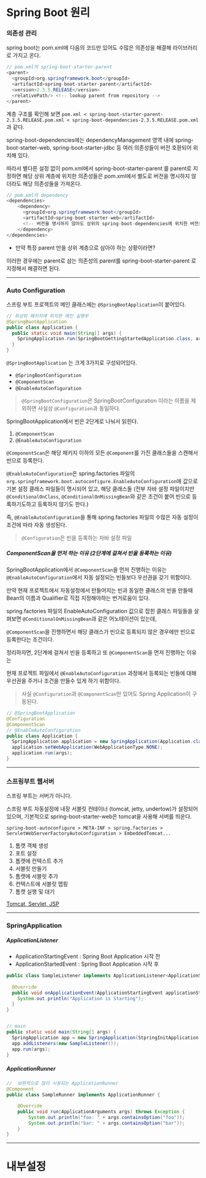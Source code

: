 # Spring Boot 원리


### 의존성 관리


spring boot는 pom.xml에 다음의 코드만 있어도 수많은 의존성을 해결해 라이브러리로 가지고 온다.


```java
// pom.xml의 spring-boot-starter-parent 
<parent>
  <groupId>org.springframework.boot</groupId>
  <artifactId>spring-boot-starter-parent</artifactId>
  <version>2.3.5.RELEASE</version>
  <relativePath/> <!-- lookup parent from repository -->
</parent>
```


계층 구조를 확인해 보면 `pom.xml < spring-boot-starter-parent-2.3.5.RELEASE.pom.xml < spring-boot-dependencies-2.3.5.RELEASE.pom.xml` 과 같다.

spring-boot-dependencies에는 dependencyManagement 영역 내에 spring-boot-starter-web, spring-boot-starter-jdbc 등 여러 의존성들이 버전 호환되어 위치해 있다.

따라서 별다른 설정 없이 pom.xml에서 spring-boot-starter-parent 를 parent로 지정하면 해당 상위 계층에 위치한 의존성들은 pom.xml에서 별도로 버전을 명시하지 않더라도 해당 의존성들을 가져온다.

```java
// pom.xml의 dependency
<dependencies>
    <dependency>
      <groupId>org.springframework.boot</groupId>
      <artifactId>spring-boot-starter-web</artifactId>
      <!-- 버전을 명시하지 않아도 상위의 spring-boot-dependencies에 위치한 버전으로 호환 -->
    </dependency>
</dependencies>
```

- 만약 특정 parent 만을 상위 계층으로 삼아야 하는 상황이라면?


이러한 경우에는 parent로 삼는 의존성의 parent를 spring-boot-starter-parent 로 지정해서 해결하면 된다.


---
### Auto Configuration

스프링 부트 프로젝트의 메인 클래스에는 `@SpringBootApplication`이 붙어있다.

```java
// 최상위 패키지에 위치한 메인 실행부
@SpringBootApplication
public class Application {
  public static void main(String[] args) {
    SpringApplication.run(SpringBootGettingStartedApplication.class, args);
  }
}
```

`@SpringBootApplication` 는 크게 3가지로 구성되어있다.

- `@SpringBootConfiguration`
- `@ComponentScan`
- `@EnableAutoConfiguration`


> `@SpringBootConfiguration`은 SpringBootConfiguration 이라는 이름을 제외하면 사실상 `@Configuration`과 동일하다.


SpringBootApplication에서 빈은 2단계로 나눠서 읽힌다.

1. `@ComponentScan`
2. `@EnableAutoConfiguration`

`@ComponentScan`은 해당 패키지 이하의 모든 `@Component`를 가진 클래스들을 스캔해서 빈으로 등록한다.

`@EnableAutoConfiguration`은 spring.factories 파일의 `org.springframework.boot.autoconfigure.EnableAutoConfiguration`에 값으로 기본 설정 클래스 파일들이 명시되어 있고, 해당 클래스들
(전부 자바 설정 파일이지만 `@ConditionalOnClass`, `@ConditionalOnMissingBean`와 같은 조건이 붙어 빈으로 등록하기도하고 등록하지 않기도 한다.)

즉, `@EnableAutoConfiguration`을 통해 spring.factories 파일의 수많은 자동 설정이 조건에 따라 자동 생성된다.

> `@Configuration`은 빈을 등록하는 자바 설정 파일


##### ComponentScan을 먼저 하는 이유 (2단계에 걸쳐서 빈을 등록하는 이유)

SpringBootApplication에서 `@ComponentScan`을 먼저 진행하는 이유는 `@EnableAutoConfiguration`에서 자동 설정되는 빈들보다 우선권을 갖기 위함이다. 

만약 현재 프로젝트에서 자동설정에서 만들어지는 빈과 동일한 클래스의 빈을 만들때 Bean의 이름과 Qualifier로 직접 지정해야하는 번거로움이 있다. 

spring.factories 파일의 EnableAutoConfiguration 값으로 잡힌 클래스 파일들을 살펴보면 `@ConditionalOnMissingBean`과 같은 어노테이션이 있는데, 

`@ComponentScan`을 진행하면서 해당 클래스가 빈으로 등록되지 않은 경우에만 빈으로 등록한다는 조건이다. 

정리하자면, 2단계에 걸쳐서 빈을 등록하고 또 `@ComponentScan`을 먼저 진행하는 이유는 

현재 프로젝트 파일에서 `@EnableAutoConfiguration` 과정에서 등록되는 빈들에 대해 우선권을 주거나 조건을 만들수 있게 하기 위함이다. 


> 사실 `@Configuration`과 `@ComponentScan`만 있어도 Spring Application이 구동된다.

```java
// @SpringBootApplication
@Configuration
@ComponentScan
// @EnableAutoConfiguration
public class Application {
  SpringApplication application = new SpringApplication(Application.class);
  application.setWebApplication(WebApplicationType.NONE);
  application.run(args);
}
```


---
### 스프링부트 웹서버


스프링 부트는 서버가 아니다. 

스프링 부트 자동설정에 내장 서블릿 컨테이너 (tomcat, jetty, undertow)가 설정되어 있으며, 기본적으로 spring-boot-starter-web은 tomcat을 사용해 서버를 띄운다.

``spring-boot-autoconfigure > META-INF > spring.factories > ServletWebServerFactoryAutoConfiguration > EmbeddedTomcat...``

1. 톰캣 객체 생성
2. 포트 설정
3. 톰캣에 컨텍스트 추가
4. 서블릿 만들기
5. 톰캣에 서블릿 추가
6. 컨텍스트에 서블릿 맵핑
7. 톰캣 실행 및 대기

[Tomcat, Servlet, JSP](https://github.com/iiaii/memo/blob/master/spring/servlet_jsp.md)




---
### SpringApplication

##### ApplicationListener


- ApplicationStartingEvent : Spring Boot Application 시작 전
- ApplicationStartedEvent : Spring Boot Application 시작 후

```java
public class SampleListener implements ApplicationListener<ApplicationStartingEvent> {
  
  @Override
  public void onApplicationEvent(ApplicationStartingEvent applicationStartingEvent) {
    System.out.println("Application is Starting");
  }
}


// main
public static void main(String[] args) {
  SpringApplication app = new SpringApplication(StpringInitApplication.class);
  app.addListeners(new SampleListener());
  app.run(args);
}
```


##### ApplicationRunner

```java
//  보편적으로 많이 사용되는 ApplicationRunner
@Component
public class SampleRunner implements ApplicationRunner {

    @Override
    public void run(ApplicationArguments args) throws Exception {
        System.out.println("foo: " + args.containsOption("foo"));
        System.out.println("bar: " + args.containsOption("bar"));
    }
}
```


---
# 내부설정
